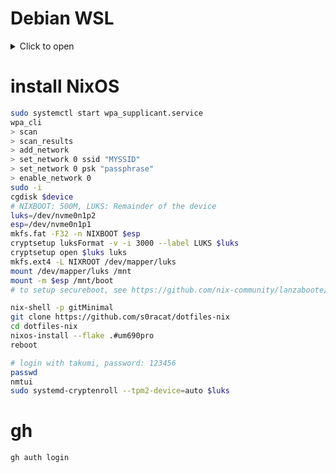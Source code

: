 # Debian WSL

<details>
    <summary>Click to open</summary>
    <pre><code>sudo passwd -d takumi
sudo apt update; sudo apt upgrade -y
sudo apt install curl xz-utils zsh -y
sh <(curl -L https://nixos.org/nix/install) --no-daemon
. ~/.nix-profile/etc/profile.d/nix.sh
nix-shell -p gitMinimal --run "git clone https://github.com/s0racat/dotfiles-nix"
cd dotfiles-nix
export NIX_CONFIG="experimental-features = nix-command flakes"
nix run nixpkgs#home-manager switch -- -b hmbak --impure --flake .#thinkbook-g6a-wsl
chsh -s $(which zsh)</pre></code>
    <h2>docker</h2>
    <p>https://learn.microsoft.com/ja-jp/windows/wsl/systemd</p>
<p>https://docs.docker.com/engine/install/debian/</p>
    <h2>systemd user</h2>
    <pre><code>sudo apt install -y dbus-user-session
sudo loginctl enable-linger $USER</pre></code>
    <h2>Change /bin/sh symlink to /bin/bash</h2>
    <pre><code>sudo update-alternatives --install /bin/sh sh /bin/bash 100</pre></code>
</details>

# install NixOS

```bash
sudo systemctl start wpa_supplicant.service
wpa_cli 
> scan 
> scan_results
> add_network
> set_network 0 ssid "MYSSID"
> set_network 0 psk "passphrase"
> enable_network 0
sudo -i
cgdisk $device
# NIXBOOT: 500M, LUKS: Remainder of the device
luks=/dev/nvme0n1p2
esp=/dev/nvme0n1p1
mkfs.fat -F32 -n NIXBOOT $esp
cryptsetup luksFormat -v -i 3000 --label LUKS $luks
cryptsetup open $luks luks
mkfs.ext4 -L NIXROOT /dev/mapper/luks
mount /dev/mapper/luks /mnt
mount -m $esp /mnt/boot
# to setup secureboot, see https://github.com/nix-community/lanzaboote/blob/master/docs/QUICK_START.md

nix-shell -p gitMinimal
git clone https://github.com/s0racat/dotfiles-nix
cd dotfiles-nix
nixos-install --flake .#um690pro
reboot

# login with takumi, password: 123456
passwd
nmtui
sudo systemd-cryptenroll --tpm2-device=auto $luks
```

# gh 

```bash
gh auth login
```
